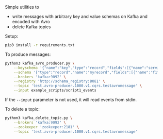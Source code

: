 Simple utilities to 
- write messages with arbitrary key and value schemas on Kafka and encoded with Avro
- delete Kafka topics

Setup:
```bash
pip3 install -r requirements.txt
```

To produce messages:
```bash
python3 kafka_avro_producer.py \
    --keyschema '{"name":"key","type":"record","fields":[{"name":"service_name","type":"string"},{"name":"tenant_id","type":"string"},{"name":"identity_id","type":"string"},{"name":"entity_id","type":"string"},{"name":"timestamp","type":"long","logicalType":"timestamp-millis"}]}' \
    --schema '{"type":"record","name":"myrecord","fields":[{"name":"f1","type":"string"},{"name":"f2","type":"int"}]}' \
    --brokers 'kafka:9092' \
    --registry 'http://schema_registry:8081' \
    --topic 'test.avro-producer.1000.v1.cqrs.testavromessage' \
    --input example_scripts/script1_events
```

If the `--input` parameter is not used, it will read events from stdin.

To delete a topic:
```bash
python3 kafka_delete_topic.py \
    --brokers 'kafka:9092' \
    --zookeeper 'zookeeper:2181' \
    --topic 'test.avro-producer.1000.v1.cqrs.testavromessage'
```
